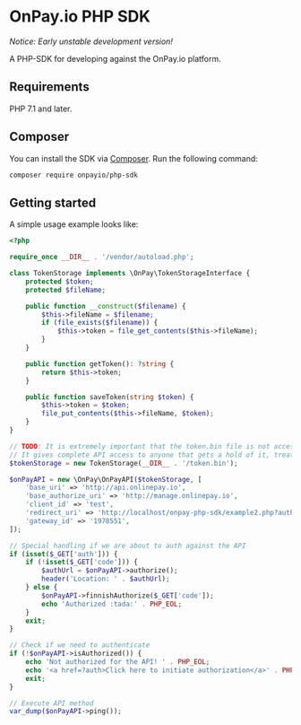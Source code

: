 # OnPay.io PHP SDK

*Notice: Early unstable development version!*

A PHP-SDK for developing against the OnPay.io platform.

## Requirements

PHP 7.1 and later.

## Composer

You can install the SDK via [Composer](https://getcomposer.org/). Run the following command:
```bash
composer require onpayio/php-sdk
```

## Getting started
A simple usage example looks like:

```php
<?php

require_once __DIR__ . '/vendor/autoload.php';

class TokenStorage implements \OnPay\TokenStorageInterface {
    protected $token;
    protected $fileName;

    public function __construct($filename) {
        $this->fileName = $filename;
        if (file_exists($filename)) {
            $this->token = file_get_contents($this->fileName);
        }
    }

    public function getToken(): ?string {
        return $this->token;
    }

    public function saveToken(string $token) {
        $this->token = $token;
        file_put_contents($this->fileName, $token);
    }
}

// TODO: It is extremely important that the token.bin file is not accessible from the internet.
// It gives complete API access to anyone that gets a hold of it, treat it like a database password!
$tokenStorage = new TokenStorage(__DIR__ . '/token.bin');

$onPayAPI = new \OnPay\OnPayAPI($tokenStorage, [
    'base_uri' => 'http://api.onlinepay.io',
    'base_authorize_uri' => 'http://manage.onlinepay.io',
    'client_id' => 'test',
    'redirect_uri' => 'http://localhost/onpay-php-sdk/example2.php?auth',
    'gateway_id' => '1978551',
]);

// Special handling if we are about to auth against the API
if (isset($_GET['auth'])) {
    if (!isset($_GET['code'])) {
        $authUrl = $onPayAPI->authorize();
        header('Location: ' . $authUrl);
    } else {
        $onPayAPI->finnishAuthorize($_GET['code']);
        echo 'Authorized :tada:' . PHP_EOL;
    }
    exit;
}

// Check if we need to authenticate
if (!$onPayAPI->isAuthorized()) {
    echo 'Not authorized for the API! ' . PHP_EOL;
    echo '<a href=?auth>Click here to initiate authorization</a>' . PHP_EOL;
    exit;
}

// Execute API method
var_dump($onPayAPI->ping());

```

